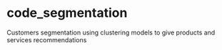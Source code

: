 # code_segmentation

Customers segmentation using clustering models to give products and services recommendations

